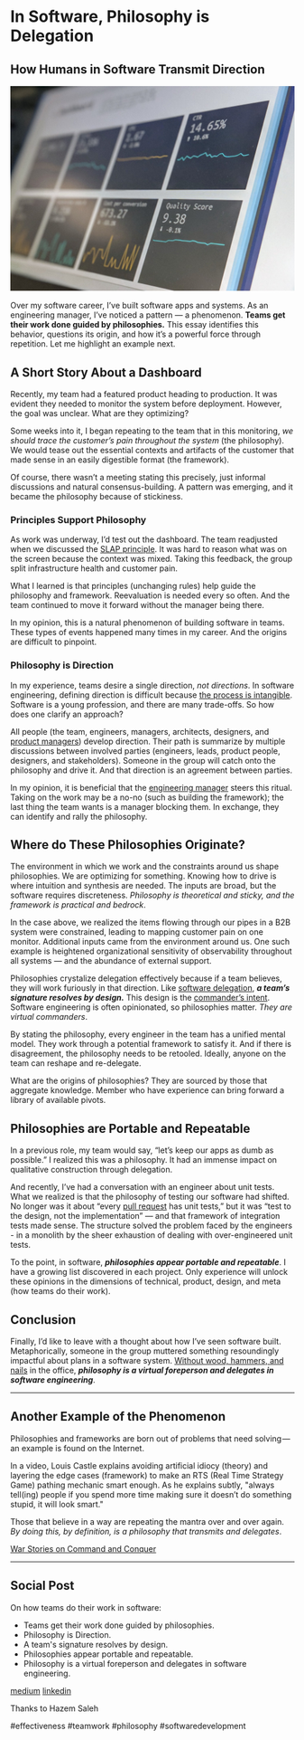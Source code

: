 # In Software, Philosophy is Delegation
## How Humans in Software Transmit Direction

![Photo: Stephen Dawson/Unsplash](images/24-1.jpeg)

Over my software career, I’ve built software apps and systems. As an engineering manager, I’ve noticed a pattern — a phenomenon. **Teams get their work done guided by philosophies.** This essay identifies this behavior, questions its origin, and how it’s a powerful force through repetition. Let me highlight an example next.

## A Short Story About a Dashboard

Recently, my team had a featured product heading to production. It was evident they needed to monitor the system before deployment. However, the goal was unclear. What are they optimizing?

Some weeks into it, I began repeating to the team that in this monitoring, *we should trace the customer’s pain throughout the system* (the philosophy). We would tease out the essential contexts and artifacts of the customer that made sense in an easily digestible format (the framework).

Of course, there wasn’t a meeting stating this precisely, just informal discussions and natural consensus-building. A pattern was emerging, and it became the philosophy because of stickiness.

### Principles Support Philosophy

As work was underway, I’d test out the dashboard. The team readjusted when we discussed the [SLAP principle](http://principles-wiki.net/principles:single_level_of_abstraction). It was hard to reason what was on the screen because the context was mixed. Taking this feedback, the group split infrastructure health and customer pain.

What I learned is that principles (unchanging rules) help guide the philosophy and framework. Reevaluation is needed every so often. And the team continued to move it forward without the manager being there.

In my opinion, this is a natural phenomenon of building software in teams. These types of events happened many times in my career. And the origins are difficult to pinpoint.

### Philosophy is Direction

In my experience, teams desire a single direction, *not directions*. In software engineering, defining direction is difficult because [the process is intangible](https://medium.com/hackernoon/software-is-unlike-construction-c0284ee4b723). Software is a young profession, and there are many trade-offs. So how does one clarify an approach?

All people (the team, engineers, managers, architects, designers, and [product managers](https://dev.to/solidi/what-is-a-product-manager-anyway-3pc4)) develop direction. Their path is summarize by multiple discussions between involved parties (engineers, leads, product people, designers, and stakeholders). Someone in the group will catch onto the philosophy and drive it. And that direction is an agreement between parties.

In my opinion, it is beneficial that the [engineering manager](https://dev.to/solidi/what-is-an-engineering-manager-anyway-4and) steers this ritual. Taking on the work may be a no-no (such as building the framework); the last thing the team wants is a manager blocking them. In exchange, they can identify and rally the philosophy.

## Where do These Philosophies Originate?

The environment in which we work and the constraints around us shape philosophies. We are optimizing for something. Knowing how to drive is where intuition and synthesis are needed. The inputs are broad, but the software requires discreteness. *Philosophy is theoretical and sticky, and the framework is practical and bedrock*.

In the case above, we realized the items flowing through our pipes in a B2B system were constrained, leading to mapping customer pain on one monitor. Additional inputs came from the environment around us. One such example is heightened organizational sensitivity of observability throughout all systems — and the abundance of external support.

Philosophies crystalize delegation effectively because if a team believes, they will work furiously in that direction. Like [software delegation](https://wiki.c2.com/?WhatIsDelegation), ***a team’s signature resolves by design.*** This design is the [commander’s intent](https://hbr.org/2010/11/dont-play-golf-in-a-football-g). Software engineering is often opinionated, so philosophies matter. *They are virtual commanders*.

By stating the philosophy, every engineer in the team has a unified mental model. They work through a potential framework to satisfy it. And if there is disagreement, the philosophy needs to be retooled. Ideally, anyone on the team can reshape and re-delegate.

What are the origins of philosophies? They are sourced by those that aggregate knowledge. Member who have experience can bring forward a library of available pivots.

## Philosophies are Portable and Repeatable

In a previous role, my team would say, “let’s keep our apps as dumb as possible.” I realized this was a philosophy. It had an immense impact on qualitative construction through delegation.

And recently, I’ve had a conversation with an engineer about unit tests. What we realized is that the philosophy of testing our software had shifted. No longer was it about “every [pull request](https://dev.to/solidi/be-a-rockstar-at-pull-requests-1e4f) has unit tests,” but it was “test to the design, not the implementation” — and that framework of integration tests made sense. The structure solved the problem faced by the engineers - in a monolith by the sheer exhaustion of dealing with over-engineered unit tests.

To the point, in software, ***philosophies appear portable and repeatable***. I have a growing list discovered in each project. Only experience will unlock these opinions in the dimensions of technical, product, design, and meta (how teams do their work).

## Conclusion

Finally, I’d like to leave with a thought about how I’ve seen software built. Metaphorically, someone in the group muttered something resoundingly impactful about plans in a software system. [Without wood, hammers, and nails](https://mitpress.mit.edu/books/software-arts) in the office, ***philosophy is a virtual foreperson and delegates in software engineering***.

---

## Another Example of the Phenomenon

Philosophies and frameworks are born out of problems that need solving — an example is found on the Internet.

In a video, Louis Castle explains avoiding artificial idiocy (theory) and layering the edge cases (framework) to make an RTS (Real Time Strategy Game) pathing mechanic smart enough. As he explains subtly, "always tell(ing) people if you spend more time making sure it doesn’t do something stupid, it will look smart."

Those that believe in a way are repeating the mantra over and over again. *By doing this, by definition, is a philosophy that transmits and delegates*.

[War Stories on Command and Conquer](https://www.youtube.com/watch?v=S-VAL7Epn3o&t=412s)

---

## Social Post

On how teams do their work in software:

- Teams get their work done guided by philosophies.
- Philosophy is Direction.
- A team's signature resolves by design.
- Philosophies appear portable and repeatable.
- Philosophy is a virtual foreperson and delegates in software engineering.

[medium](https://levelup.gitconnected.com/in-software-philosophy-is-delegation-c786dd3a16cf)
[linkedin](https://www.linkedin.com/pulse/software-philosophy-delegation-douglas-w-arcuri/)

Thanks to Hazem Saleh

#effectiveness #teamwork #philosophy #softwaredevelopment
